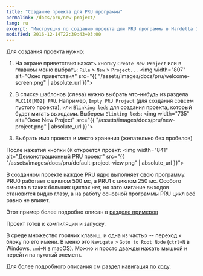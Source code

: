 ```yaml
---
title: "Создание проекта для PRU программы"
permalink: /docs/pru/new-project/
lang: ru
excerpt: "Инструкция по созданию проекта для PRU программы в Hardella IDE"
modified: 2016-12-14T22:39:43+03:00
---
```


Для создания проекта нужно:
 1. На экране приветствия нажать кнопку `Create New Project` или в главном меню выбрать: `File` > `New` > `Project...`
 <img width="807" alt="Окно приветствия" src="{{ "/assets/images/docs/pru/welcome-screen.png" | absolute_url }}">
 
 2. В списке шаблонов (слева) нужно выбрать что-нибудь из раздела `PLC110[M02] PRU`. Например, `Empty PRU Project` (для создания совсем пустого проекта), или `Blinking leds` для создания проекта, который будет мигать выходами.
 Выберем `Blinking leds`:
  <img width="735" alt="Окно New Project" src="{{ "/assets/images/docs/pru/new-project.png" | absolute_url }}">
 
 3. Выбрать имя проекта и место хранения (желательно без пробелов)

После нажатия кнопки `OK` откроется проект:
 <img width="841" alt="Демонстрационный PRU проект" src="{{ "/assets/images/docs/pru/default-project-view.png" | absolute_url }}">

В созданном проекте каждое PRU ядро выполняет свою программу. PRU0 работает с циклом 500 мс, а PRU1 с циклом 250 мс. Особого смысла в таких больших циклах нет, но зато мигание выходов становится видно глазу, а на работу основной программы PRU цикл всё равно не влияет.

Этот пример более подробно описан в [разделе примеров](/docs/pru/examples/four-blinkning-leds)

Проект готов к компиляции и запуску.

В среде множество горячих клавиш, и одна из частых -- переход к блоку по его имени. В меню это `Navigate` > `Goto to Root Node` (`ctrl+N` в Windows, `cmd+N` в macOS). Можно и просто дважды нажать мышкой и перейти на нужный элемент.

Для более подробного описания см раздел [навигация по коду](/docs/ide/navigation/).

